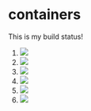 # containers

This is my build status!

1. [![](https://github.com/brandonsrho57/oop_containers/workflows/tests-fibonacci/badge.svg)](https://github.com/brandonsrho57/oop_containers/actions?query=workflow%3Atests-fibonacci)
1. [![](https://github.com/brandonsrho57/oop_containers/workflows/tests-range/badge.svg)](https://github.com/brandonsrho57/oop_containers/actions?query=workflow%3Atests-range)
1. [![](https://github.com/brandonsrho57/oop_containers/workflows/tests-unicode/badge.svg)](https://github.com/brandonsrho57/oop_containers/actions?query=workflow%3Atests-unicode)
1. [![](https://github.com/brandonsrho57/oop_containers/workflows/tests-BST/badge.svg)](https://github.com/brandonsrho57/oop_containers/actions?query=workflow%3Atests-BST)
1. [![](https://github.com/brandonsrho57/oop_containers/workflows/tests-BinaryTree/badge.svg)](https://github.com/brandonsrho57/oop_containers/actions?query=workflow%3Atests-BinaryTree)
1. [![](https://github.com/brandonsrho57/oop_containers/workflows/tests-AVLTree/badge.svg)](https://github.com/brandonsrho57/oop_containers/actions?query=workflow%3Atests-AVLTree)
